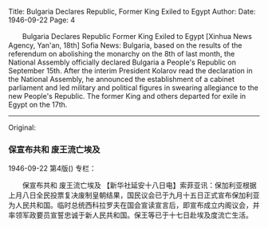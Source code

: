 Title: Bulgaria Declares Republic, Former King Exiled to Egypt
Author:
Date: 1946-09-22
Page: 4

　　Bulgaria Declares Republic
    Former King Exiled to Egypt
    [Xinhua News Agency, Yan'an, 18th] Sofia News: Bulgaria, based on the results of the referendum on abolishing the monarchy on the 8th of last month, the National Assembly officially declared Bulgaria a People's Republic on September 15th. After the interim President Kolarov read the declaration in the National Assembly, he announced the establishment of a cabinet parliament and led military and political figures in swearing allegiance to the new People's Republic. The former King and others departed for exile in Egypt on the 17th.



<hr /> 

Original: 


### 保宣布共和  废王流亡埃及

1946-09-22
第4版()
专栏：

　　保宣布共和
    废王流亡埃及
    【新华社延安十八日电】索菲亚讯：保加利亚根据上月八日全民投票复决废制皇朝结果，国民议会已于九月十五日正式宣布保加利亚为人民共和国。临时总统西科拉罗夫在国会宣读宣言后，即宣布成立内阁议会，并率领军政要员宣誓忠诚于新人民共和国。保王等已于十七日赴埃及度流亡生活。
